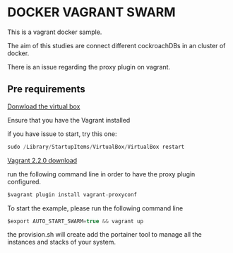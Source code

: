 # DOCKER VAGRANT SWARM 

This is a vagrant docker sample. 

The aim of this studies are connect different cockroachDBs in an cluster of docker. 

There is an issue regarding the proxy plugin on vagrant. 

## Pre requirements

[Donwload the virtual box](https://www.virtualbox.org/wiki/Downloads)

Ensure that you have the Vagrant installed 

if you have issue to start, try this one: 
```kotlin
sudo /Library/StartupItems/VirtualBox/VirtualBox restart
```

[Vagrant 2.2.0 download](https://www.vagrantup.com/downloads.html)


run the following command line in order to have the proxy plugin configured. 
```kotlin
$vagrant plugin install vagrant-proxyconf
```

To start the example, please run the following command line 
```kotlin
$export AUTO_START_SWARM=true && vagrant up
```

the provision.sh will create add the portainer tool to manage all the instances and stacks of your system. 